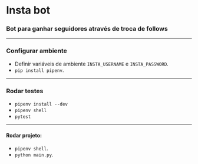 # Insta bot
### Bot para ganhar seguidores através de troca de follows
___

### Configurar ambiente
 - Definir variáveis de ambiente `INSTA_USERNAME` e `INSTA_PASSWORD`.
 - `pip install pipenv`.
---
### Rodar testes
 - `pipenv install --dev`
 - `pipenv shell`
 - `pytest`
---
#### Rodar projeto:
 - `pipenv shell`.
 - `python main.py`.
